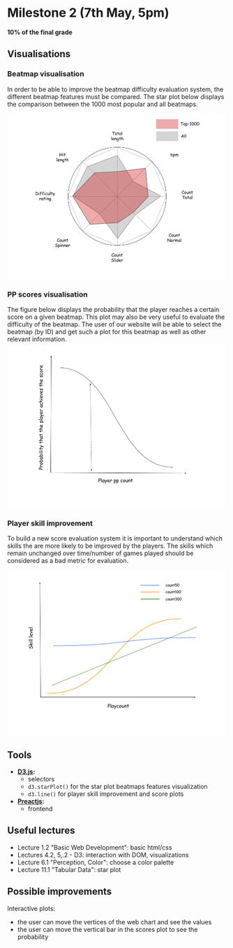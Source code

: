 # Milestone 2 (7th May, 5pm)

**10% of the final grade**

## Visualisations  

### Beatmap visualisation
In order to be able to improve the beatmap difficulty evaluation system, the different beatmap features must be compared. The star plot below displays the comparison between the 1000 most popular and all beatmaps.  

![web-chart](../website/src/assets/images/web-chart.png)  

### PP scores visualisation  
The figure below displays the probability that the player reaches a certain score on a given beatmap. This plot may also be very useful to evaluate the difficulty of the beatmap. The user of our website will be able to select the beatmap (by ID) and get such a plot for this beatmap as well as other relevant information.  
![scores](../website/src/assets/images/scores.png)

### Player skill improvement
To build a new score evaluation system it is important to understand which skills the are more likely to be improved by the players. The skills which remain unchanged over time/number of games played should be considered as a bad metric for evaluation.  

![skills](../website/src/assets/images/skill-improvement.png)

## Tools
* __[D3.js](https://d3js.org/):__  
  * selectors  
  * `d3.starPlot()` for the star plot beatmaps features visualization
  * `d3.line()` for player skill improvement and score plots
* __[Preactjs](https://preactjs.com/):__  
  * frontend

## Useful lectures  
* Lecture 1.2 "Basic Web Development": basic html/css
* Lectures 4.2, 5,.2 - D3: interaction with DOM, visualizations
* Lecture 6.1 "Perception, Color": choose a color palette
* Lecture 11.1 "Tabular Data": star plot

## Possible improvements  

Interactive plots:
* the user can move the vertices of the web chart and see the values   
* the user can move the vertical bar in the scores plot to see the probability  
